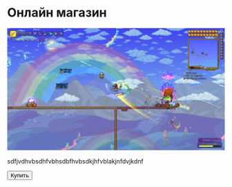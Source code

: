 <html lang="ru">
  <head>
    <meta charset="UTF-8" />
    <meta name="viewport" content="width=device-width, initial-scale=1.0" />
    <title>Shop</title>
  </head>
  <body>
    <div id="main">
      <h1>Онлайн магазин</h1>
      <img src="123.png" />
      <p>sdfjvdhvbsdhfvbhsdbfhvbsdkjhfvblakjnfdvjkdnf</p>
      <button id="buy">Купить</button>
    </div>
  </body>
</html>
